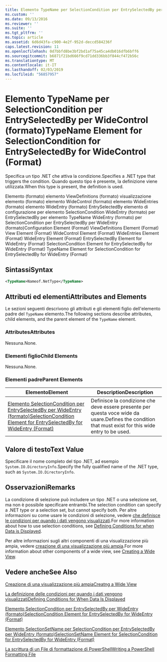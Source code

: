 ```yaml
---
title: Elemento TypeName per SelectionCondition per EntrySelectedBy per WideControl (formato) | Microsoft Docs
ms.custom: ''
ms.date: 09/13/2016
ms.reviewer: ''
ms.suite: ''
ms.tgt_pltfrm: ''
ms.topic: article
ms.assetid: 6d6d43fa-c900-4e2f-952d-deccd584236f
caps.latest.revision: 11
ms.openlocfilehash: 0d7bbfd8be3bf2bd1af75a45ca4db016dfb6bff6
ms.sourcegitcommit: b6871f21bd666f9cd71dd336bb3f844cf472b56c
ms.translationtype: MT
ms.contentlocale: it-IT
ms.lasthandoff: 02/03/2019
ms.locfileid: "56857957"
---
```

# <a name="typename-element-for-selectioncondition-for-entryselectedby-for-widecontrol-format"></a><span data-ttu-id="d0f3f-102">Elemento TypeName per SelectionCondition per EntrySelectedBy per WideControl (formato)</span><span class="sxs-lookup"><span data-stu-id="d0f3f-102">TypeName Element for SelectionCondition for EntrySelectedBy for WideControl (Format)</span></span>

<span data-ttu-id="d0f3f-103">Specifica un tipo .NET che attiva la condizione.</span><span class="sxs-lookup"><span data-stu-id="d0f3f-103">Specifies a .NET type that triggers the condition.</span></span> <span data-ttu-id="d0f3f-104">Quando questo tipo è presente, la definizione viene utilizzata.</span><span class="sxs-lookup"><span data-stu-id="d0f3f-104">When this type is present, the definition is used.</span></span>

<span data-ttu-id="d0f3f-105">Elemento (formato) elemento ViewDefinitions (formato) visualizzazione elemento (formato) elemento WideControl (formato) elemento WideEntries (formato) elemento WideEntry (formato) EntrySelectedBy elemento di configurazione per elemento SelectionCondition WideEntry (formato) per EntrySelectedBy per elemento TypeName WideEntry (formato) per SelectionCondition per EntrySelectedBy per WideEntry (formato)</span><span class="sxs-lookup"><span data-stu-id="d0f3f-105">Configuration Element (Format) ViewDefinitions Element (Format) View Element (Format) WideControl Element (Format) WideEntries Element (Format) WideEntry Element (Format) EntrySelectedBy Element for WideEntry (Format) SelectionCondition Element for EntrySelectedBy for WideEntry (Format) TypeName Element for SelectionCondition for EntrySelectedBy for WideEntry (Format)</span></span>

## <a name="syntax"></a><span data-ttu-id="d0f3f-106">Sintassi</span><span class="sxs-lookup"><span data-stu-id="d0f3f-106">Syntax</span></span>

```xml
<TypeName>Nameof.NetType</TypeName>
```

## <a name="attributes-and-elements"></a><span data-ttu-id="d0f3f-107">Attributi ed elementi</span><span class="sxs-lookup"><span data-stu-id="d0f3f-107">Attributes and Elements</span></span>

<span data-ttu-id="d0f3f-108">Le sezioni seguenti descrivono gli attributi e gli elementi figlio dell'elemento padre del `TypeName` elemento.</span><span class="sxs-lookup"><span data-stu-id="d0f3f-108">The following sections describe attributes, child elements, and the parent element of the `TypeName` element.</span></span>

### <a name="attributes"></a><span data-ttu-id="d0f3f-109">Attributes</span><span class="sxs-lookup"><span data-stu-id="d0f3f-109">Attributes</span></span>

<span data-ttu-id="d0f3f-110">Nessuna.</span><span class="sxs-lookup"><span data-stu-id="d0f3f-110">None.</span></span>

### <a name="child-elements"></a><span data-ttu-id="d0f3f-111">Elementi figlio</span><span class="sxs-lookup"><span data-stu-id="d0f3f-111">Child Elements</span></span>

<span data-ttu-id="d0f3f-112">Nessuna.</span><span class="sxs-lookup"><span data-stu-id="d0f3f-112">None.</span></span>

### <a name="parent-elements"></a><span data-ttu-id="d0f3f-113">Elementi padre</span><span class="sxs-lookup"><span data-stu-id="d0f3f-113">Parent Elements</span></span>

|<span data-ttu-id="d0f3f-114">Elemento</span><span class="sxs-lookup"><span data-stu-id="d0f3f-114">Element</span></span>|<span data-ttu-id="d0f3f-115">Description</span><span class="sxs-lookup"><span data-stu-id="d0f3f-115">Description</span></span>|
|-------------|-----------------|
|[<span data-ttu-id="d0f3f-116">Elemento SelectionCondition per EntrySelectedBy per WideEntry (formato)</span><span class="sxs-lookup"><span data-stu-id="d0f3f-116">SelectionCondition Element for EntrySelectedBy for WideEntry (Format)</span></span>](./selectioncondition-element-for-entryselectedby-for-widecontrol-format.md)|<span data-ttu-id="d0f3f-117">Definisce la condizione che deve essere presente per questa voce wide da usare.</span><span class="sxs-lookup"><span data-stu-id="d0f3f-117">Defines the condition that must exist for this wide entry to be used.</span></span>|

## <a name="text-value"></a><span data-ttu-id="d0f3f-118">Valore di testo</span><span class="sxs-lookup"><span data-stu-id="d0f3f-118">Text Value</span></span>

<span data-ttu-id="d0f3f-119">Specificare il nome completo del tipo .NET, ad esempio `System.IO.DirectoryInfo`.</span><span class="sxs-lookup"><span data-stu-id="d0f3f-119">Specify the fully qualified name of the .NET type, such as `System.IO.DirectoryInfo`.</span></span>

## <a name="remarks"></a><span data-ttu-id="d0f3f-120">Osservazioni</span><span class="sxs-lookup"><span data-stu-id="d0f3f-120">Remarks</span></span>

<span data-ttu-id="d0f3f-121">La condizione di selezione può includere un tipo .NET o una selezione set, ma non è possibile specificare entrambi.</span><span class="sxs-lookup"><span data-stu-id="d0f3f-121">The selection condition can specify a .NET type or a selection set, but cannot specify both.</span></span> <span data-ttu-id="d0f3f-122">Per altre informazioni su come usare le condizioni di selezione, vedere [che definisce le condizioni per quando i dati vengono visualizzati](./defining-conditions-for-displaying-data.md).</span><span class="sxs-lookup"><span data-stu-id="d0f3f-122">For more information about how to use selection conditions, see [Defining Conditions for when Data is Displayed](./defining-conditions-for-displaying-data.md).</span></span>

<span data-ttu-id="d0f3f-123">Per altre informazioni sugli altri componenti di una visualizzazione più ampia, vedere [creazione di una visualizzazione più ampia](./creating-a-wide-view.md).</span><span class="sxs-lookup"><span data-stu-id="d0f3f-123">For more information about other components of a wide view, see [Creating a Wide View](./creating-a-wide-view.md).</span></span>

## <a name="see-also"></a><span data-ttu-id="d0f3f-124">Vedere anche</span><span class="sxs-lookup"><span data-stu-id="d0f3f-124">See Also</span></span>

[<span data-ttu-id="d0f3f-125">Creazione di una visualizzazione più ampia</span><span class="sxs-lookup"><span data-stu-id="d0f3f-125">Creatng a Wide View</span></span>](./creating-a-wide-view.md)

[<span data-ttu-id="d0f3f-126">La definizione delle condizioni per quando i dati vengono visualizzati</span><span class="sxs-lookup"><span data-stu-id="d0f3f-126">Defining Conditions for When Data Is Displayed</span></span>](./defining-conditions-for-displaying-data.md)

[<span data-ttu-id="d0f3f-127">Elemento SelectionCondition per EntrySelectedBy per WideEntry (formato)</span><span class="sxs-lookup"><span data-stu-id="d0f3f-127">SelectionCondition Element for EntrySelectedBy for WideEntry (Format)</span></span>](./selectioncondition-element-for-entryselectedby-for-widecontrol-format.md)

[<span data-ttu-id="d0f3f-128">Elemento SelectionSetName per SelectionCondition per EntrySelectedBy per WideEntry (formato)</span><span class="sxs-lookup"><span data-stu-id="d0f3f-128">SelectionSetName Element for SelectionCondition for EntrySelectedBy for WideEntry (Format)</span></span>](./selectionsetname-element-for-selectioncondition-for-entryselectedby-for-wideentry-format.md)

[<span data-ttu-id="d0f3f-129">La scrittura di un File di formattazione di PowerShell</span><span class="sxs-lookup"><span data-stu-id="d0f3f-129">Writing a PowerShell Formatting File</span></span>](./writing-a-powershell-formatting-file.md)
